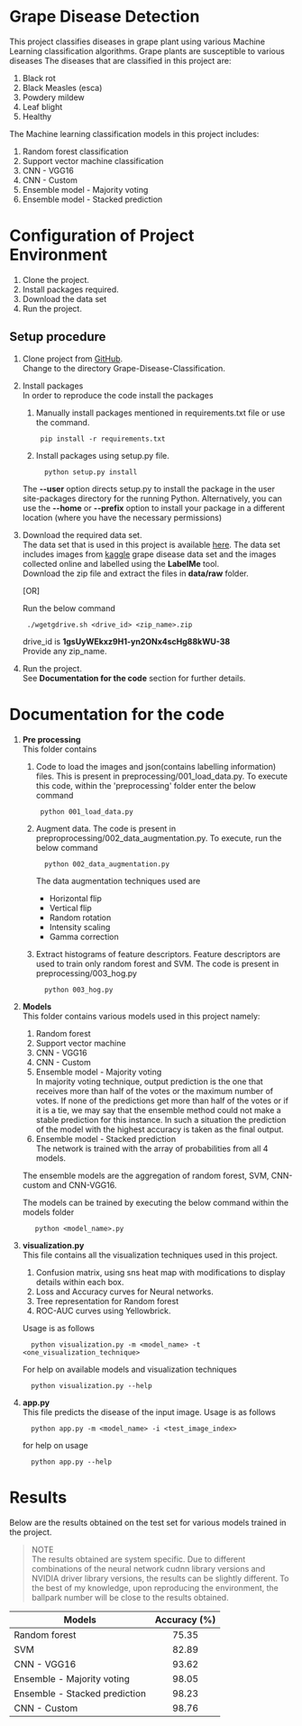 # Grape Disease Detection

This project classifies diseases in grape plant using various Machine Learning classification algorithms.
Grape plants are susceptible to various diseases The diseases that are classified in this project are:

1. Black rot
2. Black Measles (esca)
3. Powdery mildew
4. Leaf blight
5. Healthy

The Machine learning classification models in this project includes:

1. Random forest classification
2. Support vector machine classification
3. CNN - VGG16
4. CNN - Custom
5. Ensemble model - Majority voting
6. Ensemble model - Stacked prediction

Configuration of Project Environment
=====================================

1. Clone the project.
2. Install packages required.
3. Download the data set
4. Run the project.

Setup procedure
----------------
1. Clone project from [GitHub](https://github.com/Sanjana7395/Grape-disease-classification.git).  
      Change to the directory Grape-Disease-Classification.
2. Install packages  
   In order to reproduce the code install the packages 
   
   1. Manually install packages mentioned in requirements.txt file or use the command.

           pip install -r requirements.txt

   2. Install packages using setup.py file.

            python setup.py install

   The **--user** option directs setup.py to install the package
   in the user site-packages directory for the running Python.
   Alternatively, you can use the **--home** or **--prefix** option to install
   your package in a different location (where you have the necessary permissions)

3. Download the required data set.  
      The data set that is used in this project is available
      [here](https://drive.google.com/drive/folders/1SFBc-dNzr325jHw434j8LYyCii6djzkC?usp=sharing).
      The data set includes images from [kaggle](https://www.kaggle.com/xabdallahali/plantvillage-dataset)
      grape disease data set and the images collected online and labelled using the **LabelMe** tool.  
      Download the zip file and extract the files in **data/raw** folder.  
      
      [OR]
      
      Run the below command
      
        ./wgetgdrive.sh <drive_id> <zip_name>.zip
        
      drive_id is **1gsUyWEkxz9H1-yn2ONx4scHg88kWU-38**  
      Provide any zip_name.

4. Run the project.  
      See **Documentation for the code** section for further details.
      
Documentation for the code
===========================

1. __Pre processing__  
   This folder contains  
      
   1. Code to load the images and json(contains labelling information) files. This is present in
   preprocessing/001_load_data.py. To execute this code, within the 'preprocessing' folder enter the below
   command
           
           python 001_load_data.py
              
   2. Augment data. The code is present in preproprocessing/002_data_augmentation.py. To execute, run
    the below command
            
            python 002_data_augmentation.py
               
        The data augmentation techniques used are
        - Horizontal flip
        - Vertical flip
        - Random rotation
        - Intensity scaling
        - Gamma correction   
        
   3. Extract histograms of feature descriptors. Feature descriptors are used to train only
   random forest and SVM. The code is present in preprocessing/003_hog.py
   
            python 003_hog.py

2. __Models__  
   This folder contains various models used in this project namely:
   
   1. Random forest
   2. Support vector machine
   3. CNN - VGG16
   4. CNN - Custom
   5. Ensemble model - Majority voting  
In majority voting technique, output prediction is the one that
receives more than half of the votes or the maximum
number of votes. If none of the predictions get more
than half of the votes or if it is a tie, we may say that
the ensemble method could not make a stable
prediction for this instance. In such a situation the
prediction of the model with the highest accuracy is
taken as the final output.
   6. Ensemble model - Stacked prediction  
The network is trained with the array of probabilities from all 4 models.

   The ensemble models are the aggregation of random forest, SVM, CNN-custom and CNN-VGG16.
   
   The models can be trained by executing the below command within the models folder
   
          python <model_name>.py

3. __visualization.py__  
      This file contains all the visualization techniques used in this project.
   1. Confusion matrix, using sns heat map with modifications to display details within each box.
   2. Loss and Accuracy curves for Neural networks.
   3. Tree representation for Random forest
   4. ROC-AUC curves using Yellowbrick.
   
   Usage is as follows  
                    
         python visualization.py -m <model_name> -t <one_visualization_technique>
          
   For help on available models and visualization techniques
   
         python visualization.py --help

4. __app.py__  
      This file predicts the disease of the input image. Usage is as follows
      
         python app.py -m <model_name> -i <test_image_index>
         
      for help on usage
      
         python app.py --help
      
Results
========

Below are the results obtained on the test set for various models trained in the project.

> NOTE    
   The results obtained are system specific. Due to different combinations of the neural 
   network cudnn library versions and NVIDIA driver library versions, the results can be 
   slightly different. To the best of my knowledge, upon reproducing the environment, the
   ballpark number will be close to the results obtained.

| Models                           | Accuracy (%)  |
|----------------------------------|:-------------:|
| Random forest                    | 75.35         |
| SVM                              | 82.89         |
| CNN - VGG16                      | 93.62         |
| Ensemble - Majority voting       | 98.05         |
| Ensemble - Stacked prediction    | 98.23         |
| CNN - Custom                     | 98.76         |

      
      
      
